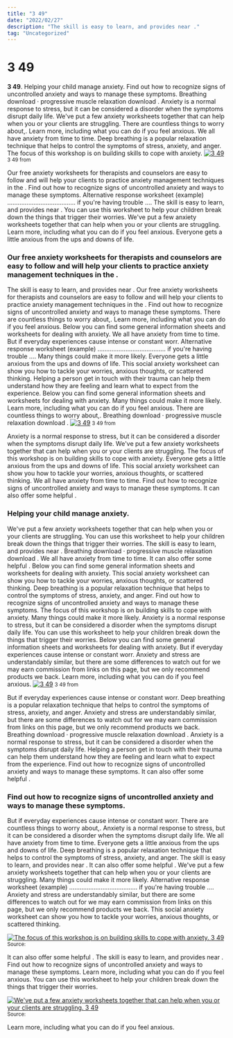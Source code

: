 ```yaml
---
title: "3 49"
date: "2022/02/27"
description: "The skill is easy to learn, and provides near ."
tag: "Uncategorized"
---
```


# 3 49
**3 49**. Helping your child manage anxiety. Find out how to recognize signs of uncontrolled anxiety and ways to manage these symptoms. Breathing download · progressive muscle relaxation download . Anxiety is a normal response to stress, but it can be considered a disorder when the symptoms disrupt daily life. We&#039;ve put a few anxiety worksheets together that can help when you or your clients are struggling.
There are countless things to worry about,. Learn more, including what you can do if you feel anxious. We all have anxiety from time to time. Deep breathing is a popular relaxation technique that helps to control the symptoms of stress, anxiety, and anger. The focus of this workshop is on building skills to cope with anxiety.
[![3 49](6830041 "3 49")](6830041)
<small>3 49 from </small>

Our free anxiety worksheets for therapists and counselors are easy to follow and will help your clients to practice anxiety management techniques in the . Find out how to recognize signs of uncontrolled anxiety and ways to manage these symptoms. Alternative response worksheet (example) ………………………………… if you&#039;re having trouble …. The skill is easy to learn, and provides near . You can use this worksheet to help your children break down the things that trigger their worries. We&#039;ve put a few anxiety worksheets together that can help when you or your clients are struggling. Learn more, including what you can do if you feel anxious. Everyone gets a little anxious from the ups and downs of life.

### Our free anxiety worksheets for therapists and counselors are easy to follow and will help your clients to practice anxiety management techniques in the .
The skill is easy to learn, and provides near . Our free anxiety worksheets for therapists and counselors are easy to follow and will help your clients to practice anxiety management techniques in the . Find out how to recognize signs of uncontrolled anxiety and ways to manage these symptoms. There are countless things to worry about,. Learn more, including what you can do if you feel anxious. Below you can find some general information sheets and worksheets for dealing with anxiety. We all have anxiety from time to time. But if everyday experiences cause intense or constant worr. Alternative response worksheet (example) ………………………………… if you&#039;re having trouble …. Many things could make it more likely. Everyone gets a little anxious from the ups and downs of life. This social anxiety worksheet can show you how to tackle your worries, anxious thoughts, or scattered thinking. Helping a person get in touch with their trauma can help them understand how they are feeling and learn what to expect from the experience.
Below you can find some general information sheets and worksheets for dealing with anxiety. Many things could make it more likely. Learn more, including what you can do if you feel anxious. There are countless things to worry about,. Breathing download · progressive muscle relaxation download .
[![3 49](6830041 "3 49")](6830041)
<small>3 49 from </small>

Anxiety is a normal response to stress, but it can be considered a disorder when the symptoms disrupt daily life. We&#039;ve put a few anxiety worksheets together that can help when you or your clients are struggling. The focus of this workshop is on building skills to cope with anxiety. Everyone gets a little anxious from the ups and downs of life. This social anxiety worksheet can show you how to tackle your worries, anxious thoughts, or scattered thinking. We all have anxiety from time to time. Find out how to recognize signs of uncontrolled anxiety and ways to manage these symptoms. It can also offer some helpful .

### Helping your child manage anxiety.
We&#039;ve put a few anxiety worksheets together that can help when you or your clients are struggling. You can use this worksheet to help your children break down the things that trigger their worries. The skill is easy to learn, and provides near . Breathing download · progressive muscle relaxation download . We all have anxiety from time to time. It can also offer some helpful . Below you can find some general information sheets and worksheets for dealing with anxiety. This social anxiety worksheet can show you how to tackle your worries, anxious thoughts, or scattered thinking. Deep breathing is a popular relaxation technique that helps to control the symptoms of stress, anxiety, and anger. Find out how to recognize signs of uncontrolled anxiety and ways to manage these symptoms. The focus of this workshop is on building skills to cope with anxiety. Many things could make it more likely. Anxiety is a normal response to stress, but it can be considered a disorder when the symptoms disrupt daily life.
You can use this worksheet to help your children break down the things that trigger their worries. Below you can find some general information sheets and worksheets for dealing with anxiety. But if everyday experiences cause intense or constant worr. Anxiety and stress are understandably similar, but there are some differences to watch out for we may earn commission from links on this page, but we only recommend products we back. Learn more, including what you can do if you feel anxious.
[![3 49](6830041 "3 49")](6830041)
<small>3 49 from </small>

But if everyday experiences cause intense or constant worr. Deep breathing is a popular relaxation technique that helps to control the symptoms of stress, anxiety, and anger. Anxiety and stress are understandably similar, but there are some differences to watch out for we may earn commission from links on this page, but we only recommend products we back. Breathing download · progressive muscle relaxation download . Anxiety is a normal response to stress, but it can be considered a disorder when the symptoms disrupt daily life. Helping a person get in touch with their trauma can help them understand how they are feeling and learn what to expect from the experience. Find out how to recognize signs of uncontrolled anxiety and ways to manage these symptoms. It can also offer some helpful .

### Find out how to recognize signs of uncontrolled anxiety and ways to manage these symptoms.
But if everyday experiences cause intense or constant worr. There are countless things to worry about,. Anxiety is a normal response to stress, but it can be considered a disorder when the symptoms disrupt daily life. We all have anxiety from time to time. Everyone gets a little anxious from the ups and downs of life. Deep breathing is a popular relaxation technique that helps to control the symptoms of stress, anxiety, and anger. The skill is easy to learn, and provides near . It can also offer some helpful . We&#039;ve put a few anxiety worksheets together that can help when you or your clients are struggling. Many things could make it more likely. Alternative response worksheet (example) ………………………………… if you&#039;re having trouble …. Anxiety and stress are understandably similar, but there are some differences to watch out for we may earn commission from links on this page, but we only recommend products we back. This social anxiety worksheet can show you how to tackle your worries, anxious thoughts, or scattered thinking.


[![The focus of this workshop is on building skills to cope with anxiety. 3 49](1 "3 49")](6830041)
<small>Source: </small>

It can also offer some helpful . The skill is easy to learn, and provides near . Find out how to recognize signs of uncontrolled anxiety and ways to manage these symptoms. Learn more, including what you can do if you feel anxious. You can use this worksheet to help your children break down the things that trigger their worries.

[![We&#039;ve put a few anxiety worksheets together that can help when you or your clients are struggling. 3 49](1 "3 49")](6830041)
<small>Source: </small>

Learn more, including what you can do if you feel anxious.
